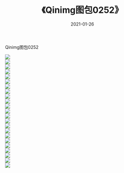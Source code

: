 ﻿---
layout: post
title:  《Qinimg图包0252》
date:   2021-01-26
img: http://imgx.orgx.ga/Qinimg图包/Qinimg图包0252/000.jpg
categories: [美女, 清纯, 唯美]
---

Qinimg图包0252

 ![](http://imgx.orgx.ga/Qinimg图包/Qinimg图包0252/001.jpg) <br>![](http://imgx.orgx.ga/Qinimg图包/Qinimg图包0252/002.jpg) <br>![](http://imgx.orgx.ga/Qinimg图包/Qinimg图包0252/003.jpg) <br>![](http://imgx.orgx.ga/Qinimg图包/Qinimg图包0252/004.jpg) <br>![](http://imgx.orgx.ga/Qinimg图包/Qinimg图包0252/005.jpg) <br>![](http://imgx.orgx.ga/Qinimg图包/Qinimg图包0252/006.jpg) <br>![](http://imgx.orgx.ga/Qinimg图包/Qinimg图包0252/007.jpg) <br>![](http://imgx.orgx.ga/Qinimg图包/Qinimg图包0252/008.jpg) <br>![](http://imgx.orgx.ga/Qinimg图包/Qinimg图包0252/009.jpg) <br>![](http://imgx.orgx.ga/Qinimg图包/Qinimg图包0252/010.jpg) <br>![](http://imgx.orgx.ga/Qinimg图包/Qinimg图包0252/011.jpg) <br>![](http://imgx.orgx.ga/Qinimg图包/Qinimg图包0252/012.jpg) <br>![](http://imgx.orgx.ga/Qinimg图包/Qinimg图包0252/013.jpg) <br>![](http://imgx.orgx.ga/Qinimg图包/Qinimg图包0252/014.jpg) <br>![](http://imgx.orgx.ga/Qinimg图包/Qinimg图包0252/015.jpg) <br>![](http://imgx.orgx.ga/Qinimg图包/Qinimg图包0252/016.jpg) <br>![](http://imgx.orgx.ga/Qinimg图包/Qinimg图包0252/017.jpg) <br>![](http://imgx.orgx.ga/Qinimg图包/Qinimg图包0252/018.jpg) <br>![](http://imgx.orgx.ga/Qinimg图包/Qinimg图包0252/019.jpg) <br>![](http://imgx.orgx.ga/Qinimg图包/Qinimg图包0252/020.jpg) <br>![](http://imgx.orgx.ga/Qinimg图包/Qinimg图包0252/021.jpg) <br>![](http://imgx.orgx.ga/Qinimg图包/Qinimg图包0252/022.jpg) <br>![](http://imgx.orgx.ga/Qinimg图包/Qinimg图包0252/023.jpg) <br>